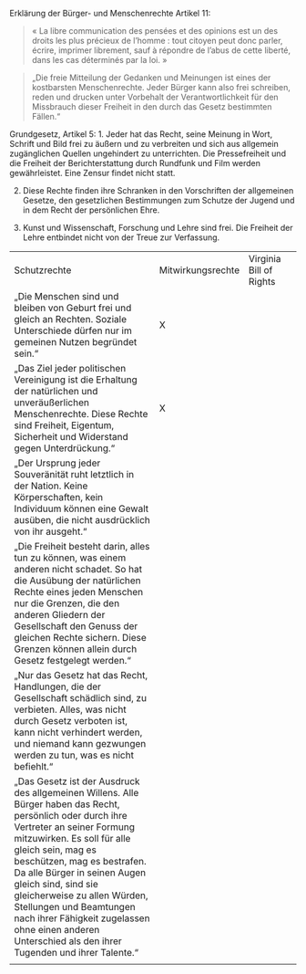 Erklärung der Bürger- und Menschenrechte Artikel 11:
> « La libre communication des pensées et des opinions est un des droits les plus précieux de l’homme : tout citoyen peut donc parler, écrire, imprimer librement, sauf à répondre de l’abus de cette liberté, dans les cas déterminés par la loi. »

> „Die freie Mitteilung der Gedanken und Meinungen ist eines der kostbarsten Menschenrechte. Jeder Bürger kann also frei schreiben, reden und drucken unter Vorbehalt der Verantwortlichkeit für den Missbrauch dieser Freiheit in den durch das Gesetz bestimmten Fällen.“


Grundgesetz, Artikel 5:
 1. 
	 Jeder hat das Recht, seine Meinung in Wort, Schrift und Bild frei zu äußern und zu verbreiten und sich aus allgemein zugänglichen Quellen ungehindert zu unterrichten. Die Pressefreiheit und die Freiheit der Berichterstattung durch Rundfunk und Film werden gewährleistet. Eine Zensur findet nicht statt.

 2. 
	 Diese Rechte finden ihre Schranken in den Vorschriften der allgemeinen Gesetze, den gesetzlichen Bestimmungen zum Schutze der Jugend und in dem Recht der persönlichen Ehre.

 3. 
	 Kunst und Wissenschaft, Forschung und Lehre sind frei. Die Freiheit der Lehre entbindet nicht von der Treue zur Verfassung.


|                                                                                                                                                                                                                                                                                                                                                                                                                                                   |                   |                         |     |
| ------------------------------------------------------------------------------------------------------------------------------------------------------------------------------------------------------------------------------------------------------------------------------------------------------------------------------------------------------------------------------------------------------------------------------------------------- | ----------------- | ----------------------- | --- |
| Schutzrechte                                                                                                                                                                                                                                                                                                                                                                                                                                      | Mitwirkungsrechte | Virginia Bill of Rights |     |
| „Die Menschen sind und bleiben von Geburt frei und gleich an Rechten. Soziale Unterschiede dürfen nur im gemeinen Nutzen begründet sein.“                                                                                                                                                                                                                                                                                                         | X                 |                         |     |
| „Das Ziel jeder politischen Vereinigung ist die Erhaltung der natürlichen und unveräußerlichen Menschenrechte. Diese Rechte sind Freiheit, Eigentum, Sicherheit und Widerstand gegen Unterdrückung.“                                                                                                                                                                                                                                              | X                 |                         |     |
| „Der Ursprung jeder Souveränität ruht letztlich in der Nation. Keine Körperschaften, kein Individuum können eine Gewalt ausüben, die nicht ausdrücklich von ihr ausgeht.“                                                                                                                                                                                                                                                                         |                   |                         |     |
| „Die Freiheit besteht darin, alles tun zu können, was einem anderen nicht schadet. So hat die Ausübung der natürlichen Rechte eines jeden Menschen nur die Grenzen, die den anderen Gliedern der Gesellschaft den Genuss der gleichen Rechte sichern. Diese Grenzen können allein durch Gesetz festgelegt werden.“                                                                                                                                |                   |                         |     |
| „Nur das Gesetz hat das Recht, Handlungen, die der Gesellschaft schädlich sind, zu verbieten. Alles, was nicht durch Gesetz verboten ist, kann nicht verhindert werden, und niemand kann gezwungen werden zu tun, was es nicht befiehlt.“                                                                                                                                                                                                         |                   |                         |     |
| „Das Gesetz ist der Ausdruck des allgemeinen Willens. Alle Bürger haben das Recht, persönlich oder durch ihre Vertreter an seiner Formung mitzuwirken. Es soll für alle gleich sein, mag es beschützen, mag es bestrafen. Da alle Bürger in seinen Augen gleich sind, sind sie gleicherweise zu allen Würden, Stellungen und Beamtungen nach ihrer Fähigkeit zugelassen ohne einen anderen Unterschied als den ihrer Tugenden und ihrer Talente.“ |                   |                         |     |
|                                                                                                                                                                                                                                                                                                                                                                                                                                                   |                   |                         |     |




